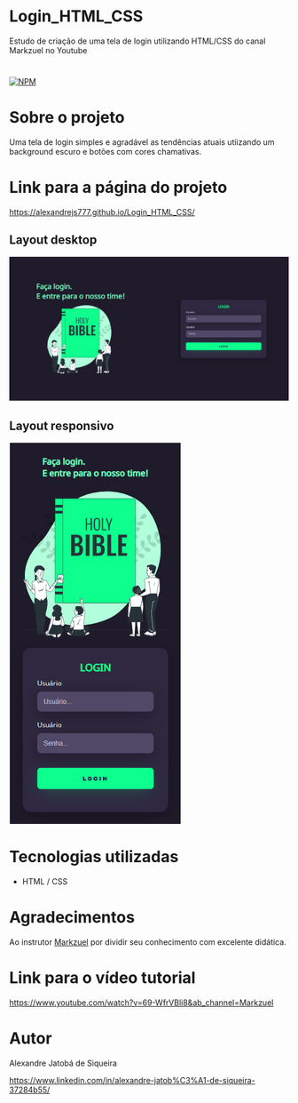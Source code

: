 # Login_HTML_CSS
Estudo de criação de uma tela de login utilizando HTML/CSS do canal Markzuel no Youtube

#
[![NPM](https://img.shields.io/npm/l/react)](https://github.com/alexandrejs777/dsmovie/blob/main/LICENSE) 

# Sobre o projeto

Uma tela de login simples e agradável as tendências atuais utiizando um background escuro e botões com cores chamativas.

# Link para a página do projeto
https://alexandrejs777.github.io/Login_HTML_CSS/

## Layout desktop
![Tela principal](https://github.com/alexandrejs777/assets/blob/main/Tela%20de%20Login%20Markzuel/login_desktop.png)

## Layout responsivo
![Tela principal responsivo](https://github.com/alexandrejs777/assets/blob/main/Tela%20de%20Login%20Markzuel/login_mobile.png)

# Tecnologias utilizadas

- HTML / CSS

# Agradecimentos

Ao instrutor [Markzuel](https://www.instagram.com/markzuel/) por dividir seu conhecimento com excelente didática.

# Link para o vídeo tutorial
https://www.youtube.com/watch?v=69-WfrVBli8&ab_channel=Markzuel

# Autor

Alexandre Jatobá de Siqueira

https://www.linkedin.com/in/alexandre-jatob%C3%A1-de-siqueira-37284b55/
